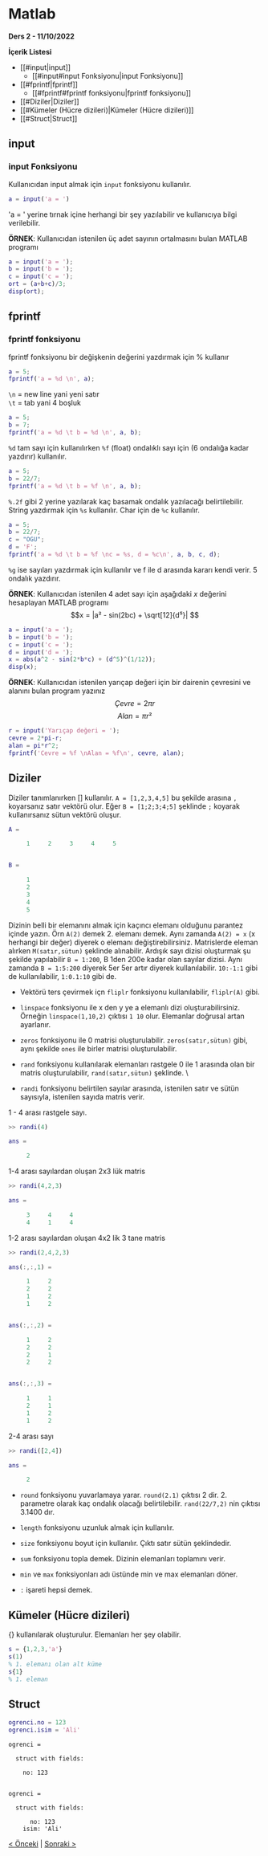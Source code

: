 # Matlab 
**Ders 2 - 11/10/2022**

**İçerik Listesi**
- [[#input|input]]
	- [[#input#input Fonksiyonu|input Fonksiyonu]]
- [[#fprintf|fprintf]]
	- [[#fprintf#fprintf fonksiyonu|fprintf fonksiyonu]]
- [[#Diziler|Diziler]]
- [[#Kümeler (Hücre dizileri)|Kümeler (Hücre dizileri)]]
- [[#Struct|Struct]]


## input
### input Fonksiyonu

Kullanıcıdan input almak için `input` fonksiyonu kullanılır.
```matlab
a = input('a = ')
```
'a = ' yerine tırnak içine herhangi bir şey yazılabilir ve kullanıcıya bilgi verilebilir.

**ÖRNEK**: Kullanıcıdan istenilen üç adet sayının ortalmasını bulan MATLAB programı
```matlab
a = input('a = ');
b = input('b = ');
c = input('c = ');
ort = (a+b+c)/3;
disp(ort);
```

## fprintf
### fprintf fonksiyonu
fprintf fonksiyonu bir değişkenin değerini yazdırmak için % kullanır
```matlab
a = 5;
fprintf('a = %d \n', a);
```

`\n` = new line yani yeni satır \
`\t` = tab yani 4 boşluk
```matlab
a = 5;
b = 7;
fprintf('a = %d \t b = %d \n', a, b);
```

`%d` tam sayı için kullanılırken `%f` (float) ondalıklı sayı için (6 ondalığa kadar yazdırır) kullanılır.
```matlab
a = 5;
b = 22/7;
fprintf('a = %d \t b = %f \n', a, b);
```
`%.2f` gibi 2 yerine yazılarak kaç basamak ondalık yazılacağı belirtilebilir. \
String yazdırmak için `%s` kullanılır. Char için de `%c` kullanılır.
```matlab
a = 5;
b = 22/7;
c = "OGU";
d = 'F';
fprintf('a = %d \t b = %f \nc = %s, d = %c\n', a, b, c, d);
```

`%g` ise sayıları yazdırmak için kullanılır ve f ile d arasında kararı kendi verir. 5 ondalık yazdırır.

**ÖRNEK**: Kullanıcıdan istenilen 4 adet sayı için aşağıdaki $x$ değerini hesaplayan MATLAB programı
$$x = |a² - sin(2bc) + \sqrt[12]{d⁵}| $$
```matlab
a = input('a = ');
b = input('b = ');
c = input('c = ');
d = input('d = ');
x = abs(a^2 - sin(2*b*c) + (d^5)^(1/12));
disp(x);
```
**ÖRNEK**: Kullanıcıdan istenilen yarıçap değeri için bir dairenin çevresini ve alanını bulan program yazınız
$$Çevre = 2\pi r$$
$$Alan = \pi r²$$
```matlab
r = input('Yarıçap değeri = ');
cevre = 2*pi-r;
alan = pi*r^2;
fprintf('Cevre = %f \nAlan = %f\n', cevre, alan);
```

## Diziler
Diziler tanımlanırken [] kullanılır.
`A = [1,2,3,4,5]` bu şekilde arasına `,` koyarsanız satır vektörü olur. Eğer `B = [1;2;3;4;5]` şeklinde `;` koyarak kullanırsanız sütun vektörü oluşur.
```matlab
A =

     1     2     3     4     5


B =

     1
     2
     3
     4
     5
```
Dizinin belli bir elemanını almak için kaçıncı elemanı olduğunu parantez içinde yazın. Örn `A(2)` demek 2. elemanı demek. Aynı zamanda `A(2) = x` (x herhangi bir değer) diyerek o elemanı değiştirebilirsiniz. Matrislerde eleman alırken `M(satır,sütun)` şeklinde alınabilir. Ardışık sayı dizisi oluşturmak şu şekilde yapılabilir `B = 1:200`, B 1den 200e kadar olan sayılar dizisi. Aynı zamanda `B = 1:5:200` diyerek 5er 5er artır diyerek kullanılabilir. `10:-1:1` gibi de kullanılabilir, `1:0.1:10` gibi de. 

* Vektörü ters çevirmek içn `fliplr` fonksiyonu kullanılabilir, `fliplr(A)` gibi.

* `linspace` fonksiyonu ile x den y ye a elemanlı dizi oluşturabilirsiniz. Örneğin `linspace(1,10,2)` çıktısı `1 10` olur. Elemanlar doğrusal artan ayarlanır.

* `zeros` fonksiyonu ile 0 matrisi oluşturulabilir. `zeros(satır,sütun)` gibi, aynı şekilde `ones` ile birler matrisi oluşturulabilir.

* `rand` fonksiyonu kullanılarak elemanları rastgele 0 ile 1 arasında olan bir matris oluşturulabilir, `rand(satır,sütun)` şeklinde. \

* `randi` fonksiyonu belirtilen sayılar arasında, istenilen satır ve sütün sayısıyla, istenilen sayıda matris verir. 

1 - 4 arası rastgele sayı.
```matlab
>> randi(4)

ans =

     2
```
1-4 arası sayılardan oluşan 2x3 lük matris
```matlab
>> randi(4,2,3)

ans =

     3     4     4
     4     1     4
```
1-2 arası sayılardan oluşan 4x2 lik 3 tane matris
```matlab
>> randi(2,4,2,3)

ans(:,:,1) =

     1     2
     2     2
     1     2
     1     2


ans(:,:,2) =

     1     2
     2     2
     2     1
     2     2


ans(:,:,3) =

     1     1
     2     1
     1     2
     1     2
```
2-4 arası sayı
```matlab
>> randi([2,4])

ans =

     2
``` 

* `round` fonksiyonu yuvarlamaya yarar. `round(2.1)` çıktısı 2 dir. 2. parametre olarak kaç ondalık olacağı belirtilebilir. `rand(22/7,2)` nin çıktısı 3.1400 dır.

* `length` fonksiyonu uzunluk almak için kullanılır.
* `size` fonksiyonu boyut için kullanılır. Çıktı satır sütün şeklindedir. 
* `sum` fonksiyonu topla demek. Dizinin elemanları toplamını verir.
* `min` ve `max` fonksiyonları adı üstünde min ve max elemanları döner.
* `:` işareti hepsi demek.

## Kümeler (Hücre dizileri)
{} kullanılarak oluşturulur. Elemanları her şey olabilir.
```matlab
s = {1,2,3,'a'}
s(1)
% 1. elemanı olan alt küme
s{1}
% 1. eleman
```

## Struct
```matlab
ogrenci.no = 123
ogrenci.isim = 'Ali'
```
```
ogrenci = 

  struct with fields:

    no: 123


ogrenci = 

  struct with fields:

      no: 123
    isim: 'Ali'
```

[< Önceki](ders1.md) | [Sonraki >](ders3.md)